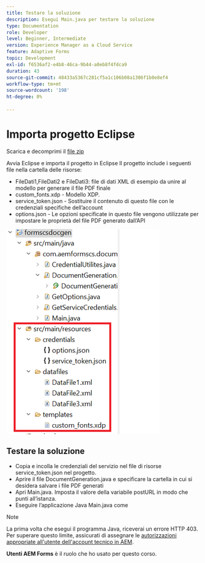 ```yaml
---
title: Testare la soluzione
description: Esegui Main.java per testare la soluzione
type: Documentation
role: Developer
level: Beginner, Intermediate
version: Experience Manager as a Cloud Service
feature: Adaptive Forms
topic: Development
exl-id: f6536af2-e4b8-46ca-9b44-a0eb8f4fdca9
duration: 43
source-git-commit: 48433a5367c281cf5a1c106b08a1306f1b0e8ef4
workflow-type: tm+mt
source-wordcount: '198'
ht-degree: 0%

---
```


# Importa progetto Eclipse

Scarica e decomprimi il [file zip](./assets/aem-forms-cs-doc-gen.zip)

Avvia Eclipse e importa il progetto in Eclipse
Il progetto include i seguenti file nella cartella delle risorse:

* FileDati1,FileDati2 e FileDati3: file di dati XML di esempio da unire al modello per generare il file PDF finale
* custom_fonts.xdp - Modello XDP.
* service_token.json - Sostituire il contenuto di questo file con le credenziali specifiche dell’account
* options.json - Le opzioni specificate in questo file vengono utilizzate per impostare le proprietà del file PDF generato dall’API

![file-risorse](./assets/resource-files.png)

## Testare la soluzione

* Copia e incolla le credenziali del servizio nel file di risorse service_token.json nel progetto.
* Aprire il file DocumentGeneration.java e specificare la cartella in cui si desidera salvare i file PDF generati
* Apri Main.java. Imposta il valore della variabile postURL in modo che punti all’istanza.
* Eseguire l’applicazione Java Main.java come

>[!NOTE]
> La prima volta che esegui il programma Java, riceverai un errore HTTP 403. Per superare questo limite, assicurati di assegnare le [autorizzazioni appropriate all&#39;utente dell&#39;account tecnico in AEM](https://experienceleague.adobe.com/docs/experience-manager-learn/getting-started-with-aem-headless/authentication/service-credentials.html?lang=it#configure-access-in-aem).

**Utenti AEM Forms** è il ruolo che ho usato per questo corso.
